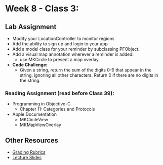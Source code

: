 # Week 8 - Class 3:
## Lab Assignment
* Modify your LocationController to monitor regions  
* Add the ability to sign up and login to your app
* Add a model class for your reminder by subclassing PFObject.
* Add a visual map annotation wherever a reminder is added.
  * use MKCircle to present a map overlay.
* **Code Challenge:**
	* Given a string, return the sum of the digits 0-9 that appear in the string, ignoring all other characters. Return 0 if there are no digits in the string.

### Reading Assignment (read **before** Class 39):
* Programming in Objective-C
  * Chapter 11: Categories and Protocols
* Apple Documentation
  * MKCircleView
  * MKMapViewOverlay

## Other Resources
* [Grading Rubrics](../../resources/)
* [Lecture Slides](https://www.icloud.com/keynote/0005TQgW199tOAhqmPAx-Wd8A#Week7_Day3)
